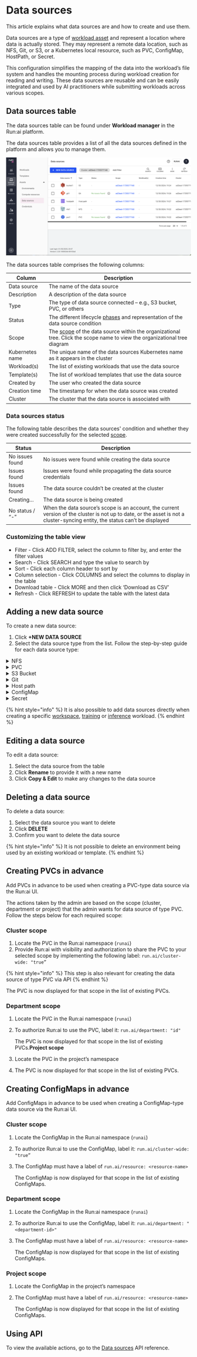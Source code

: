 # Data sources

This article explains what data sources are and how to create and use them.

Data sources are a type of [workload asset](workload-assets.md) and represent a location where data is actually stored. They may represent a remote data location, such as NFS, Git, or S3, or a Kubernetes local resource, such as PVC, ConfigMap, HostPath, or Secret.

This configuration simplifies the mapping of the data into the workload’s file system and handles the mounting process during workload creation for reading and writing. These data sources are reusable and can be easily integrated and used by AI practitioners while submitting workloads across various scopes.

## Data sources table

The data sources table can be found under **Workload manager** in the Run:ai platform.

The data sources table provides a list of all the data sources defined in the platform and allows you to manage them.

![](img/data-source-table.png)

The data sources table comprises the following columns:

| Column          | Description                                                                                                                                                 |
| --------------- | ----------------------------------------------------------------------------------------------------------------------------------------------------------- |
| Data source     | The name of the data source                                                                                                                                 |
| Description     | A description of the data source                                                                                                                            |
| Type            | The type of data source connected – e.g., S3 bucket, PVC, or others                                                                                         |
| Status          | The different lifecycle [phases](../workloads.md#workload-status) and representation of the data source condition                                           |
| Scope           | The [scope](workload-assets.md#asset-scope) of the data source within the organizational tree. Click the scope name to view the organizational tree diagram |
| Kubernetes name | The unique name of the data sources Kubernetes name as it appears in the cluster                                                                            |
| Workload(s)     | The list of existing workloads that use the data source                                                                                                     |
| Template(s)     | The list of workload templates that use the data source                                                                                                     |
| Created by      | The user who created the data source                                                                                                                        |
| Creation time   | The timestamp for when the data source was created                                                                                                          |
| Cluster         | The cluster that the data source is associated with                                                                                                         |

### Data sources status

The following table describes the data sources' condition and whether they were created successfully for the selected [scope](workload-assets.md#asset-scope).

| Status          | Description                                                                                                                                                                   |
| --------------- | ----------------------------------------------------------------------------------------------------------------------------------------------------------------------------- |
| No issues found | No issues were found while creating the data source                                                                                                                           |
| Issues found    | Issues were found while propagating the data source credentials                                                                                                               |
| Issues found    | The data source couldn’t be created at the cluster                                                                                                                            |
| Creating…       | The data source is being created                                                                                                                                              |
| No status / “-” | When the data source’s scope is an account, the current version of the cluster is not up to date, or the asset is not a cluster-syncing entity, the status can’t be displayed |

### Customizing the table view

* Filter - Click ADD FILTER, select the column to filter by, and enter the filter values
* Search - Click SEARCH and type the value to search by
* Sort - Click each column header to sort by
* Column selection - Click COLUMNS and select the columns to display in the table
* Download table - Click MORE and then click ‘Download as CSV’
* Refresh - Click REFRESH to update the table with the latest data

## Adding a new data source

To create a new data source:

1. Click **+NEW DATA SOURCE**
2. Select the data source type from the list. Follow the step-by-step guide for each data source type:

<details>

<summary>NFS</summary>

A Network File System ([NFS](https://kubernetes.io/docs/concepts/storage/volumes/#nfs)) is a Kubernetes concept used for sharing storage in the cluster among different pods. Like a PVC, the NFS volume’s content remains preserved, even outside the lifecycle of a single pod. However, unlike PVCs, which abstract storage management, NFS provides a method for network-based file sharing. The NFS volume can be pre-populated with data and can be mounted by multiple pod writers simultaneously. At Run:ai, an NFS-type data source is an abstraction that is mapped directly to a Kubernetes NFS volume. This integration allows multiple workloads under various scopes to mount and present the NFS data source.

1. Select the **cluster** under which to create this data source
2. Select a [**scope**](workload-assets.md#asset-scope)
3. Enter a name for the data source. The name must be unique.
4. Optional: Provide a **description** of the data source
5. Set the data origin
   * Enter the **NFS server** (host name or host IP)
   * Enter the **NFS path**
6. Set the data target location
   * **Container path**
7. Optional: Restrictions
   * **Prevent data modification** - When enabled, the data will be mounted with read-only permissions
8. Click **CREATE DATA SOURCE**

</details>

<details>

<summary>PVC</summary>

A Persistent Volume Claim ([PVC](https://kubernetes.io/docs/concepts/storage/persistent-volumes/)) is a Kubernetes concept used for managing storage in the cluster, which can be provisioned by an administrator or dynamically by Kubernetes using a StorageClass. PVCs allow users to request specific sizes and access modes (read/write once, read-only many).\
Run:ai ensures that data remains consistent and accessible across various scopes and workloads, beyond the lifecycle of individual pods, which is efficient while working with large datasets typically associated with AI projects.

1. Select the **cluster** under which to create this data source
2. Select a [**scope**](workload-assets.md#asset-scope)
3. Enter a **name** for the data source. The name must be unique.
4. Optional: Provide a **description** of the data source
5. Select PVC:
   *   **Existing PVC**

       This option is relevant when the purpose is to create a PVC-type data source based on an existing PVC in the cluster

       * Select a PVC from the list - (The list is empty if no existing PVCs were [created in advance](datasources.md#creating-pvcs-in-advance))
   *   **New PVC** - creates a new PVC in the cluster. New PVCs are not added to the Existing PVCs list.

       When creating a PVC-type data source and selecting the ‘New PVC’ option, the PVC is immediately created in the cluster (even if no workload has requested this PVC).
6. Select the **storage class**
   * **None -** Proceed without defining a storage class
   *   **Custom storage class** - This option applies when selecting a storage class based on existing storage classes.

       To add new storage classes to the storage class list, and for additional information, check [Kubernetes storage classes](../../infrastructure-procedures/shared-storage.md#kubernetes-storage-classes)
7. Select the **access mode(s)** (multiple modes can be selected)
   * **Read-write by one node** - The volume can be mounted as read-write by a single node.
   * **Read-only by many nodes** - The volume can be mounted as read-only by many nodes.
   * **Read-write by many nodes** - The volume can be mounted as read-write by many nodes.
8. Set the **claim size** and its **units**
9. Select the **volume mode**
   1. **File system** (default) - allows the volume to be mounted as a filesystem, enabling the usage of directories and files.
   2. **Block** - exposes the volume as a block storage, which can be formatted or used by applications directly without a filesystem.
10. Set the data target location
    * **container path**
11. Optional: **Prevent data modification** - When enabled, the data will be mounted with read-only permission.
12. Click **CREATE DATA SOURCE**

After the data source is created, check its status to monitor its proper creation across the selected scope.

</details>

<details>

<summary>S3 Bucket</summary>

The [S3 bucket](https://docs.aws.amazon.com/AWSCloudFormation/latest/UserGuide/aws-resource-s3-bucket.html) data source enables the mapping of a remote S3 bucket into the workload’s file system. Similar to a PVC, this mapping remains accessible across different workload executions, extending beyond the lifecycle of individual pods. However, unlike PVCs, data stored in an S3 bucket resides remotely, which may lead to decreased performance during the execution of heavy machine learning workloads. As part of the Run:ai connection to the S3 bucket, you can create [credentials](credentials.md) in order to access and map private buckets.

1. Select the **cluster** under which to create this data source
2. Select a [**scope**](workload-assets.md#asset-scope)
3. Enter a name for the data source. The name must be unique.
4. Optional: Provide a **description** of the data source
5. Set the data origin
   * Set the **S3 service URL**
   * Select the **credentials**
     * **None** - for public buckets
     *   **Credential names** - This option is relevant for private buckets based on existing credentials that were created for the scope.

         To add new credentials to the credentials list, and for additional information, check the [Credentials](credentials.md) article.
   * Enter the **bucket name**
6. Set the data target location
   * **container path**
7. Click **CREATE DATA SOURCE**

After a private data source is created, check its status to monitor its proper creation across the selected scope.

</details>

<details>

<summary>Git</summary>

A Git-type data source is a Run:ai integration, that enables code to be copied from a Git branch into a dedicated folder in the container. It is mainly used to provide the workload with the latest code repository. As part of the integration with Git, in order to access private repositories, you can add predefined credentials to the data source mapping.

1. Select the **cluster** under which to create this data source
2. Select a [**scope**](workload-assets.md#asset-scope)
3. Enter a name for the data source. The name must be unique.
4. Optional: Provide a **description** of the data source
5. Set the data origin
   * Set the **Repository URL**
   * Set the **Revision** (branch, tag, or hash)- If left empty, it will use the 'HEAD' (latest)
   * Select the **credentials**
     * **None** - for public repositories
     *   **Credential names** - This option applies to private repositories based on existing credentials that were created for the scope.

         To add new credentials to the credentials list, and for additional information, check the [Credentials](credentials.md) article.
6. Set the data target location
   * **container path**
7. Click **CREATE DATA SOURCE**

After a private data source is created, check its status to monitor its proper creation across the selected scope.

</details>

<details>

<summary>Host path</summary>

A [Host path](https://kubernetes.io/docs/concepts/storage/volumes/#hostpath) volume is a Kubernetes concept that enables mounting a host path file or a directory on the workload’s file system. Like a PVC, the host path volume’s data persists across workloads under various scopes. It also enables data serving from the hosting node.

1. Select the **cluster** under which to create this data source
2. Select a [**scope**](workload-assets.md#asset-scope)
3. Enter a name for the data source. The name must be unique.
4. Optional: Provide a **description** of the data source
5. Set the data origin
   * **host path**
6. Set the data target location
   * **container path**
7. Optional: **Prevent data modification** - When enabled, the data will be mounted with read-only permissions.
8. Click **CREATE DATA SOURCE**

</details>

<details>

<summary>ConfigMap</summary>

A [ConfigMap](https://kubernetes.io/docs/concepts/configuration/configmap/) data source is a Run:ai abstraction for the Kubernetes ConfigMap concept. The ConfigMap is used mainly for storage that can be mounted on the workload container for non-confidential data. It is usually represented in key-value pairs (e.g., environment variables, command-line arguments etc.). It allows you to decouple environment-specific system configurations from your container images, so that your applications are easily portable. ConfigMaps must be created on the cluster prior to being used within the Run:ai system.\\

1. Select the **cluster** under which to create this data source
2. Select a [**scope**](workload-assets.md#asset-scope)
3. Enter a name for the data source. The name must be unique.
4. Optional: Provide a **description** of the data source
5. Set the data origin
   * Select the **ConfigMap name** (The list is empty if no existing ConfigMaps were [created in advance](datasources.md#creating-configmaps-in-advance)).
6. Set the data target location
   * **container path**
7. Click **CREATE DATA SOURCE**

</details>

<details>

<summary>Secret</summary>

A secret-type data source enables the mapping of a credential into the workload’s file system. Credentials are a workload asset that simplify the complexities of Kubernetes [Secrets](https://kubernetes.io/docs/concepts/configuration/secret/). The credentials mask sensitive access information, such as passwords, tokens, and access keys, which are necessary for gaining access to various resources.

1. Select the **cluster** under which to create this data source
2. Select a [**scope**](workload-assets.md#asset-scope)
3. Enter a name for the data source. The name must be unique.
4. Optional: Provide a **description** of the data source
5. Set the data origin
   *   Select the **credential**

       To add a new credential, and for additional information, check the [Credentials](credentials.md) article.
6. Set the data target location
   * **container path**
7. Click **CREATE DATA SOURCE**

After the data source is created, check its status to monitor its proper creation across the selected scope.

</details>

{% hint style="info" %}
It is also possible to add data sources directly when creating a specific [workspace](../../experiment-using-workspaces/), [training](../../train-models-using-training/) or [inference](../../deploy-models-using-inference/) workload.
{% endhint %}

## Editing a data source

To edit a data source:

1. Select the data source from the table
2. Click **Rename** to provide it with a new name
3. Click **Copy & Edit** to make any changes to the data source

## Deleting a data source

To delete a data source:

1. Select the data source you want to delete
2. Click **DELETE**
3. Confirm you want to delete the data source

{% hint style="info" %}
It is not possible to delete an environment being used by an existing workload or template.
{% endhint %}

## Creating PVCs in advance

Add PVCs in advance to be used when creating a PVC-type data source via the Run:ai UI.

The actions taken by the admin are based on the scope (cluster, department or project) that the admin wants for data source of type PVC. Follow the steps below for each required scope:

### **Cluster scope**

1. Locate the PVC in the Run:ai namespace (`runai`)
2. Provide Run:ai with visibility and authorization to share the PVC to your selected scope by implementing the following label: `run.ai/cluster-wide: "true”`

{% hint style="info" %}
This step is also relevant for creating the data source of type PVC via API
{% endhint %}

The PVC is now displayed for that scope in the list of existing PVCs.

### **Department scope**

1. Locate the PVC in the Run:ai namespace (`runai`)
2.  To authorize Run:ai to use the PVC, label it: `run.ai/department: "id"`

    The PVC is now displayed for that scope in the list of existing PVCs.**Project scope**
3. Locate the PVC in the project’s namespace
4. The PVC is now displayed for that scope in the list of existing PVCs.

## Creating ConfigMaps in advance

Add ConfigMaps in advance to be used when creating a ConfigMap-type data source via the Run:ai UI.

### **Cluster scope**

1. Locate the ConfigMap in the Run:ai namespace (`runai`)
2. To authorize Run:ai to use the ConfigMap, label it: `run.ai/cluster-wide: "true”`
3.  The ConfigMap must have a label of `run.ai/resource: <resource-name>`

    The ConfigMap is now displayed for that scope in the list of existing ConfigMaps.

### **Department scope**

1. Locate the ConfigMap in the Run:ai namespace (`runai`)
2. To authorize Run:ai to use the ConfigMap, label it: `run.ai/department: "<department-id>"`
3.  The ConfigMap must have a label of `run.ai/resource: <resource-name>`

    The ConfigMap is now displayed for that scope in the list of existing ConfigMaps.

### **Project scope**

1. Locate the ConfigMap in the project’s namespace
2.  The ConfigMap must have a label of `run.ai/resource: <resource-name>`

    The ConfigMap is now displayed for that scope in the list of existing ConfigMaps.

## Using API

To view the available actions, go to the [Data sources](https://app.run.ai/api/docs#tag/Datasources) API reference.
